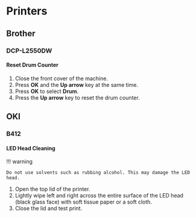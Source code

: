# Printers

## Brother

### DCP-L2550DW

#### Reset Drum Counter

1. Close the front cover of the machine.
2. Press **OK** and the **Up arrow** key at the same time.
3. Press **OK** to select **Drum**.
4. Press the **Up arrow** key to reset the drum counter.

## OKI

### B412

#### LED Head Cleaning

!!! warning

    Do not use solvents such as rubbing alcohol. This may damage the LED head.

1. Open the top lid of the printer.
2. Lightly wipe left and right across the entire surface of the LED head (black glass face) with soft tissue paper or a soft cloth.
3. Close the lid and test print.